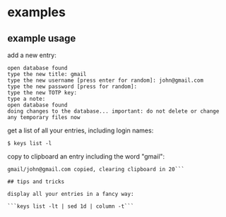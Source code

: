 # examples

## example usage

add a new entry:

```$ keys add
open database found
type the new title: gmail
type the new username [press enter for random]: john@gmail.com
type the new password [press for random]:
type the new TOTP key:
type a note:
open database found
doing changes to the database... important: do not delete or change any temporary files now
```

get a list of all your entries, including login names:

```$ keys list -l```

copy to clipboard an entry including the word "gmail":

```$ keys copy gmail
gmail/john@gmail.com copied, clearing clipboard in 20```

## tips and tricks

display all your entries in a fancy way:

```keys list -lt | sed 1d | column -t```
